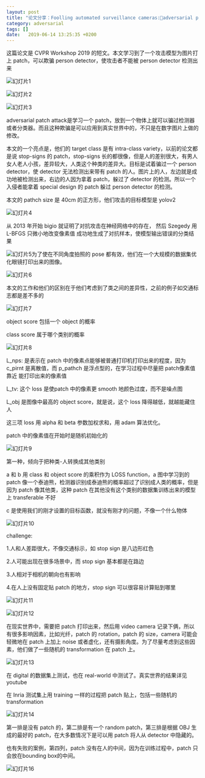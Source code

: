 ```yaml
---
layout: post
title: "论文分享：Foolling automated surveillance cameras:adversarial patches to attack person detection"
category: adversarial
tags: []
date:   2019-06-14 13:25:35 +0200
---
```


这篇论文是 CVPR Workshop 2019 的短文。本文学习到了一个攻击模型为图片打上 patch，可以欺骗 person detector，使攻击者不能被 person detector 检测出来



![幻灯片1](/Users/chenlu/strongman1995.github.io/assets/images/2019-06-14-papershare/幻灯片1.png)

![幻灯片2](/Users/chenlu/strongman1995.github.io/assets/images/2019-06-14-papershare/幻灯片2.png)

![幻灯片3](/Users/chenlu/strongman1995.github.io/assets/images/2019-06-14-papershare/幻灯片3.png)

adversarial patch attack是学习一个 patch，放到一个物体上就可以骗过检测器或者分类器。而且这种欺骗是可以应用到真实世界中的，不只是在数字图片上做的修改。

本文的一个亮点是，他们的 target class 是有 intra-class variety，以前的论文都是说 stop-signs 的 patch，stop-signs 长的都很像，但是人的差别很大，有男人女人老人小孩，差异较大，人类这个种类的差异大。目标是试着骗过一个 person detector，使 detector 无法检测出来带有 patch 的人。图片上的人，左边就是成功地被检测出来，右边的人因为拿着 patch，躲过了 detector 的检测。所以一个入侵者能拿着 special design 的 patch 躲过 person detector 的检测。

本文的 pathch size 是 40cm 的正方形，他们攻击的目标模型是 yolov2

![幻灯片4](/Users/chenlu/strongman1995.github.io/assets/images/2019-06-14-papershare/幻灯片4.png)

从 2013 年开始 bigio 就证明了对抗攻击在神经网络中的存在， 然后 Szegedy 用 L-BFGS 只微小地改变像素值 成功地生成了对抗样本，使模型输出错误的分类结果

![幻灯片5](/Users/chenlu/strongman1995.github.io/assets/images/2019-06-14-papershare/幻灯片5.png)为了使在不同角度拍照的 pose 都有效，他们在一个大规模的数据集优化眼镜打印出来的图像。

![幻灯片6](/Users/chenlu/strongman1995.github.io/assets/images/2019-06-14-papershare/幻灯片6.png)

本文的工作和他们的区别在于他们考虑到了类之间的差异性，之前的例子如交通标志都是差不多的

![幻灯片7](/Users/chenlu/strongman1995.github.io/assets/images/2019-06-14-papershare/幻灯片7.png)

object score 包括一个 object 的概率

class score 属于哪个类别的概率

![幻灯片8](/Users/chenlu/strongman1995.github.io/assets/images/2019-06-14-papershare/幻灯片8.png)

L_nps: 是表示在 patch 中的像素点能够被普通打印机打印出来的程度，因为 c_pirnt 是离散值，而 p_pathch 是浮点型的，在学习过程中尽量把 patch像素值靠近 能打印出来的像素值

 L_tv: 这个 loss 是使patch 中的像素更 smooth 地颜色过度，而不是噪点图

 L_obj 是图像中最高的 object score，就是说，这个 loss 降得越低，就越能藏住人

这三项 loss 用 alpha 和 beta 参数加权求和，用 adam 算法优化。

patch 中的像素值在开始时是随机初始化的

![幻灯片9](/Users/chenlu/strongman1995.github.io/assets/images/2019-06-14-papershare/幻灯片9.png)

第一种，倾向于把种类-人转换成其他类别

a 和 b 用 class 和 object score 的乘积作为 LOSS function，a 图中学习到的 patch 像一个泰迪熊，检测器识别成泰迪熊的概率超过了识别成人类的概率，但是因为 patch 像其他类，这种 patch 在其他没有这个类别的数据集训练出来的模型上 transferable 不好

c 是使用我们的刚才设置的目标函数，就没有刚才的问题，不像一个什么物体

![幻灯片10](/Users/chenlu/strongman1995.github.io/assets/images/2019-06-14-papershare/幻灯片10.png)

challenge:

1.人和人差距很大，不像交通标示，如 stop sign 是八边形红色

2.人可能出现在很多场景中，而 stop sign 基本都是在路边

3.人相对于相机的朝向也有影响

4.在人上没有固定贴 patch 的地方，stop sign 可以很容易计算贴到哪里

![幻灯片11](/Users/chenlu/strongman1995.github.io/assets/images/2019-06-14-papershare/幻灯片11.png)

![幻灯片12](/Users/chenlu/strongman1995.github.io/assets/images/2019-06-14-papershare/幻灯片12.png)

在现实世界中，需要把 patch 打印出来，然后用 video camera 记录下俩，所以有很多影响因素，比如光纤，patch 的 rotation，patch 的 size，camera 可能会轻微地在 patch 上加上 noise 或者虚化，还有摄影角度。为了尽量考虑到这些因素，他们做了一些随机的 transformation 在 patch 上。

![幻灯片13](/Users/chenlu/strongman1995.github.io/assets/images/2019-06-14-papershare/幻灯片13.png)

在 digital 的数据集上测试，也在 real-world 中测试了。真实世界的结果详见 youtube

在 Inria 测试集上用 training 一样的过程把 patch 贴上，包括一些随机的 transformation

![幻灯片14](/Users/chenlu/strongman1995.github.io/assets/images/2019-06-14-papershare/幻灯片14.png)

第一排是没有 patch 的，第二排是有一个 random patch，第三排是根据 OBJ 生成的最好的 patch，在大多数情况下是可以用 patch 将人从 detector 中隐藏的。

也有失败的案例，第四列，patch 没有在人的中间，因为在训练过程中，patch 只会放在bounding box的中间。

![幻灯片16](/Users/chenlu/strongman1995.github.io/assets/images/2019-06-14-papershare/幻灯片16.png)